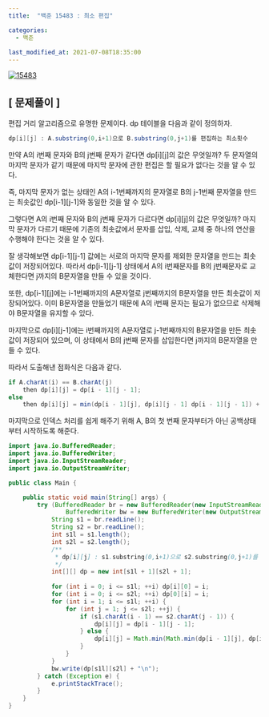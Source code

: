 ```yaml
---
title:  "백준 15483 : 최소 편집"

categories:
  - 백준
  
last_modified_at: 2021-07-08T18:35:00
---
```


[![15483](https://user-images.githubusercontent.com/53072057/124861969-82d35d80-dfef-11eb-8753-794ec5fbd20b.JPG)](https://www.acmicpc.net/problem/15483)  

<h2>[ 문제풀이 ]</h2>  
편집 거리 알고리즘으로 유명한 문제이다. dp 테이블을 다음과 같이 정의하자.  

```java
dp[i][j] : A.substring(0,i+1)으로 B.substring(0,j+1)를 편집하는 최소횟수
```

만약 A의 i번째 문자와 B의 j번째 문자가 같다면 dp[i][j]의 값은 무엇일까? 두 문자열의 마지막 문자가 같기 때문에 마지막 문자에 관한 편집은 할 필요가 없다는 것을 알 수 있다.  

즉, 마지막 문자가 없는 상태인 A의 i-1번째까지의 문자열로 B의 j-1번째 문자열을 만드는 최솟값인 dp[i-1][j-1]와 동일한 것을 알 수 있다.  



그렇다면 A의 i번째 문자와 B의 j번째 문자가 다르다면 dp[i][j]의 값은 무엇일까? 마지막 문자가 다르기 때문에 기존의 최솟값에서 문자를 삽입, 삭제, 교체 중 하나의 연산을 수행해야 한다는 것을 알 수 있다.  

잘 생각해보면 dp[i-1][j-1] 값에는 서로의 마지막 문자를 제외한 문자열을 만드는 최솟값이 저장되어있다. 따라서 dp[i-1][j-1] 상태에서 A의 i번째문자를 B의 j번째문자로 교체한다면 j까지의 B문자열을 만들 수 있을 것이다.  

또한, dp[i-1][j]에는 i-1번째까지의 A문자열로 j번째까지의 B문자열을 만든 최솟값이 저장되어있다. 이미 B문자열을 만들었기 때문에 A의 i번째 문자는 필요가 없으므로 삭제해야 B문자열을 유지할 수 있다.  

마지막으로 dp[i][j-1]에는 i번째까지의 A문자열로 j-1번째까지의 B문자열을 만든 최솟값이 저장되어 있으며, 이 상태에서 B의 j번째 문자를 삽입한다면 j까지의 B문자열을 만들 수 있다.  



따라서 도출해낸 점화식은 다음과 같다.  

```java
if A.charAt(i) == B.charAt(j)
    then dp[i][j] = dp[i - 1][j - 1];
else
    then dp[i][j] = min(dp[i - 1][j], dp[i][j - 1] dp[i - 1][j - 1]) + 1;
```

마지막으로 인덱스 처리를 쉽게 해주기 위해 A, B의 첫 번째 문자부터가 아닌 공백상태부터 시작하도록 해준다.  

```java
import java.io.BufferedReader;
import java.io.BufferedWriter;
import java.io.InputStreamReader;
import java.io.OutputStreamWriter;

public class Main {

	public static void main(String[] args) {
		try (BufferedReader br = new BufferedReader(new InputStreamReader(System.in));
				BufferedWriter bw = new BufferedWriter(new OutputStreamWriter(System.out))){
			String s1 = br.readLine();
			String s2 = br.readLine();
			int s1l = s1.length();
			int s2l = s2.length();
			/**
			 * dp[i][j] : s1.substring(0,i+1)으로 s2.substring(0,j+1)를 편집하는 최소횟수
			 */
			int[][] dp = new int[s1l + 1][s2l + 1];
			
			for (int i = 0; i <= s1l; ++i) dp[i][0] = i;
			for (int i = 0; i <= s2l; ++i) dp[0][i] = i;
			for (int i = 1; i <= s1l; ++i) {
				for (int j = 1; j <= s2l; ++j) {
					if (s1.charAt(i - 1) == s2.charAt(j - 1)) {
						dp[i][j] = dp[i - 1][j - 1];
					} else {
						dp[i][j] = Math.min(Math.min(dp[i - 1][j], dp[i][j - 1]), dp[i - 1][j - 1]) + 1;
					}
				}
			}
			bw.write(dp[s1l][s2l] + "\n");
		} catch (Exception e) {
			e.printStackTrace();
		}
	}
}
```